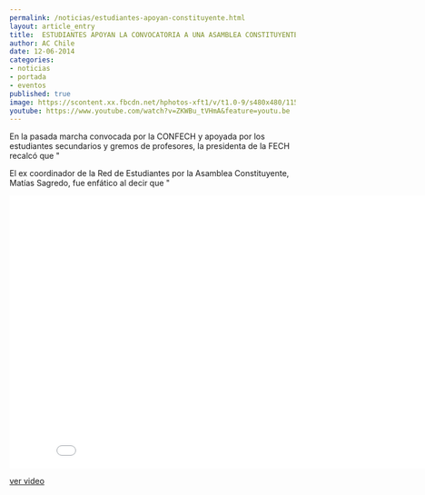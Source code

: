 ```yaml
---
permalink: /noticias/estudiantes-apoyan-constituyente.html
layout: article_entry
title:  ESTUDIANTES APOYAN LA CONVOCATORIA A UNA ASAMBLEA CONSTITUYENTE
author: AC Chile
date: 12-06-2014
categories: 
- noticias
- portada
- eventos
published: true
image: https://scontent.xx.fbcdn.net/hphotos-xft1/v/t1.0-9/s480x480/11536717_10153330097656397_8226149955951647655_n.png?oh=bf2e7c03966b4c4e5a096f861f48dcea&oe=5602712E
youtube: https://www.youtube.com/watch?v=ZKWBu_tVHmA&feature=youtu.be
---
```


En la pasada marcha convocada por la CONFECH y apoyada por los estudiantes secundarios y gremos de profesores, la presidenta de la FECH recalcó que "

El ex coordinador de la Red de Estudiantes por la Asamblea Constituyente, Matías Sagredo, fue enfático al decir que "

<div class="hidden-xs">
	<iframe width="853" height="480" src="//www.youtube-nocookie.com/embed/ZKWBu_tVHmA" frameborder="0" allowfullscreen></iframe>
</div>

[ver video](https://www.youtube.com/watch?v=ZKWBu_tVHmA&feature=youtu.be)
